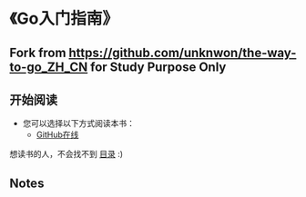 《Go入门指南》
===================
## Fork from https://github.com/unknwon/the-way-to-go_ZH_CN for Study Purpose Only

## 开始阅读

- 您可以选择以下方式阅读本书：
  - [GitHub在线](./eBook/preface.md)

想读书的人，不会找不到 [目录](eBook/directory.md) :)


## Notes